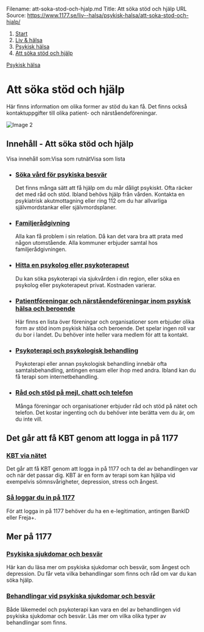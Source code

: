 Filename: att-soka-stod-och-hjalp.md
Title: Att söka stöd och hjälp
URL Source: https://www.1177.se/liv--halsa/psykisk-halsa/att-soka-stod-och-hjalp/

1.  [Start](https://www.1177.se/)
2.  [Liv & hälsa](https://www.1177.se/liv--halsa/)
3.  [Psykisk hälsa](https://www.1177.se/liv--halsa/psykisk-halsa/)
4.  [Att söka stöd och hjälp](https://www.1177.se/liv--halsa/psykisk-halsa/att-soka-stod-och-hjalp/)

[Psykisk hälsa](https://www.1177.se/liv--halsa/psykisk-halsa/)

Att söka stöd och hjälp
=======================

Här finns information om olika former av stöd du kan få. Det finns också kontaktuppgifter till olika patient- och närståendeföreningar.

![Image 2](https://www.1177.se/globalassets/1177/nationell/media/fotografier/om-1177-vardguiden/telefon-och-webb/ring-1177-2.jpg?saved=2022-06-10+03:44)

Innehåll - Att söka stöd och hjälp
----------------------------------

Visa innehåll som:Visa som rutnätVisa som lista

*   ### [Söka vård för psykiska besvär](https://www.1177.se/liv--halsa/psykisk-halsa/att-soka-stod-och-hjalp/soka-psykiatrisk-vard/)
    
    Det finns många sätt att få hjälp om du mår dåligt psykiskt. Ofta räcker det med råd och stöd. Ibland behövs hjälp från vården. Kontakta en psykiatrisk akutmottagning eller ring 112 om du har allvarliga självmordstankar eller självmordsplaner.
    
*   ### [Familjerådgivning](https://www.1177.se/liv--halsa/psykisk-halsa/att-soka-stod-och-hjalp/familjeradgivning/)
    
    Alla kan få problem i sin relation. Då kan det vara bra att prata med någon utomstående. Alla kommuner erbjuder samtal hos familjerådgivningen.
    
*   ### [Hitta en psykolog eller psykoterapeut](https://www.1177.se/liv--halsa/psykisk-halsa/att-soka-stod-och-hjalp/privata-psykologer-och-terapeuter/)
    
    Du kan söka psykoterapi via sjukvården i din region, eller söka en psykolog eller psykoterapeut privat. Kostnaden varierar.
    
*   ### [Patientföreningar och närståendeföreningar inom psykisk hälsa och beroende](https://www.1177.se/liv--halsa/psykisk-halsa/att-soka-stod-och-hjalp/patientforeningar-och-narstaendeforeningar-vid-psykisk-ohalsa-och-beroende/)
    
    Här finns en lista över föreningar och organisationer som erbjuder olika form av stöd inom psykisk hälsa och beroende. Det spelar ingen roll var du bor i landet. Du behöver inte heller vara medlem för att ta kontakt.
    
*   ### [Psykoterapi och psykologisk behandling](https://www.1177.se/liv--halsa/psykisk-halsa/att-soka-stod-och-hjalp/psykoterapi-och-psykologisk-behandling/)
    
    Psykoterapi eller annan psykologisk behandling innebär ofta samtalsbehandling, antingen ensam eller ihop med andra. Ibland kan du få terapi som internetbehandling.
    
*   ### [Råd och stöd på mejl, chatt och telefon](https://www.1177.se/liv--halsa/psykisk-halsa/att-soka-stod-och-hjalp/rad-och-stod-pa-chatt-och-telefon-vid-psykisk-ohalsa-och-beroende/)
    
    Många föreningar och organisationer erbjuder råd och stöd på nätet och telefon. Det kostar ingenting och du behöver inte berätta vem du är, om du inte vill.
    

Det går att få KBT genom att logga in på 1177
---------------------------------------------

### [KBT via nätet](https://www.1177.se/om-1177/nar-du-loggar-in-pa-1177.se/det-har-kan-du-gora-nar-du-loggat-in/stod-och-behandling-via-natet/kbt-via-natet/)

Det går att få KBT genom att logga in på 1177 och ta del av behandlingen var och när det passar dig. KBT är en form av terapi som kan hjälpa vid exempelvis sömnsvårigheter, depression, stress och ångest.

### [Så loggar du in på 1177](https://www.1177.se/om-1177/nar-du-loggar-in-pa-1177.se/sa-loggar-du-in-pa-1177.se/)

För att logga in på 1177 behöver du ha en e-legitimation, antingen BankID eller Freja+.

Mer på 1177
-----------

### [Psykiska sjukdomar och besvär](https://www.1177.se/sjukdomar--besvar/psykiska-sjukdomar-och-besvar/)

Här kan du läsa mer om psykiska sjukdomar och besvär, som ångest och depression. Du får veta vilka behandlingar som finns och råd om var du kan söka hjälp.

### [Behandlingar vid psykiska sjukdomar och besvär](https://www.1177.se/undersokning-behandling/behandlingar-vid-psykiska-sjukdomar-och-besvar/)

Både läkemedel och psykoterapi kan vara en del av behandlingen vid psykiska sjukdomar och besvär. Läs mer om vilka olika typer av behandlingar som finns.
